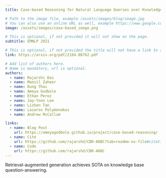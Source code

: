 ```yaml
---
title: Case-based Reasoning for Natural Language Queries over Knowledge Bases

# Path to the image file, example /assets/images/blog/image.jpg
# You can also use an online URL as well, example https://www.google.com/image.jpg
image: /assets/images/case-based_image.png

# This is optional, if not provided it will not show on the page.
subtitle: EMNLP 2021

# This is optional, if not provided the title will not have a link to anywhere
link: https://arxiv.org/pdf/2104.08762.pdf

# Add list of authors here.
# Name is mandatory, url is optional.
authors:
  - name: Rajarshi Das
  - name: Manzil Zaheer
  - name: Dung Thai
  - name: Ameya Godbole
  - name: Ethan Perez
  - name: Jay-Yoon Lee
  - name: Lizhen Tan
  - name: Lazaros Polymenakos
  - name: Andrew McCallum

links:
  - name: Blog Post
    url: https://ameyagodbole.github.io/project/case-based-reasoning/
  - name: Cite
    url: https://github.com/rajarshd/CBR-AKBC?tab=readme-ov-file#citation
  - name: Code
    url: https://github.com/rajarshd/CBR-AKBC
---
```


<!--Abstract-->

Retrieval-augmented generation achieves SOTA on knowledge base question-answering.
